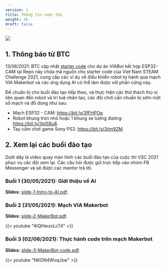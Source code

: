 ```yaml
---
version: 1
title: Thông tin cuộc thi
weight: 20
draft: false
---
```


![](vsc_2021.jpg)

## 1. Thông báo từ BTC

13/06/2021: BTC cập nhật [starter code](https://github.com/makerhanoi/via-starter-kit-vsc-2021) cho dự án VIABot kết hợp ESP32-CAM tại Repo này chứa mã nguồn cho starter code của Viet Nam STEAM Challenge 2021, cung cấp các ví dụ về điều khiển robot tự hành qua mạch VIA Makerbot và các ứng dụng AI có thể làm được với phần cứng này.

Để chuẩn bị cho buổi đào tạo tiếp theo, và thực hiện các thử thách thú vị liên quan đến robot và trí tuệ nhân tạo, các đội chơi cần chuẩn bị sớm một số mạch và đồ dùng như sau:

- Mạch ESP32 - CAM: <https://bit.ly/3fFHPOe>.
- Robot khung tròn nhỏ hoặc 1 khung xe tương đương: <https://bit.ly/3plS8u8>.
- Tay cầm chơi game Sony PS2: <https://bit.ly/3ijm9ZM>.
## 2. Xem lại các buổi đào tạo

Dưới dây là video quay màn hình các buổi đào tạo của cuộc thi VSC 2021 phục vụ các đội xem lại. Các câu hỏi được gửi trực tiếp vào nhóm FB Messenger và sẽ được các mentor trả lời.

### Buối 1 (30/05/2021): Giới thiệu về AI

**Slides:** [slide-1-Intro-to-AI.pdf](/vi/docs/vsc-2021/thong-tin/slide-1-Intro-to-AI.pdf).

### Buổi 2 (31/05/2021):  Mạch VIA Makerbot

**Slides:** [slide-2-MakerBot.pdf](/vi/docs/vsc-2021/thong-tin/slide-2-MakerBot.pdf).

{{< youtube "4tQHwzxLcT4" >}}

### Buổi 3 (02/06/2021): Thực hành code trên mạch Makerbot

**Slides:** [slide-3-MakerBot-code.pdf](/vi/docs/vsc-2021/thong-tin/slide-3-MakerBot-code.pdf).

{{< youtube "NKON4WvqJsw" >}}
